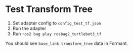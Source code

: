 # Test Transform Tree

1. Set adapter config to `config_test_tf.json`
2. Run the adapter
3. Run `ros2 bag play rosbag2_turtlebot3_tf`

You should see `base_link.transform_tree` data in Formant.
